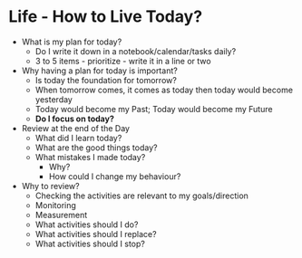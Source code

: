 # Life - How to Live Today?

* What is my plan for today?
  * Do I write it down in a notebook/calendar/tasks daily?
  * 3 to 5 items - prioritize - write it in a line or two
* Why having a plan for today is important?
  * Is today the foundation for tomorrow?
  * When tomorrow comes, it comes as today then today would become yesterday
  * Today would become my Past; Today would become my Future
  * **Do I focus on today?**
* Review at the end of the Day
  * What did I learn today?
  * What are the good things today?
  * What mistakes I made today?
    * Why?
    * How could I change my behaviour?
* Why to review?  
  * Checking the activities are relevant to my goals/direction
  * Monitoring
  * Measurement
  * What activities should I do?
  * What activities should I replace?
  * What activities should I stop?
